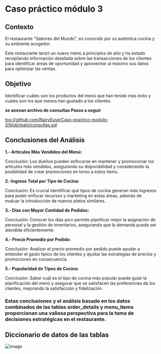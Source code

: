 # Caso práctico módulo 3


## Contexto
El restaurante "Sabores del Mundo", es conocido por su auténtica cocina y su ambiente
acogedor.

Este restaurante lanzó un nuevo menú a principios de año y ha estado recopilando
información detallada sobre las transacciones de los clientes para identificar áreas de
oportunidad y aprovechar al máximo sus datos para optimizar las ventas.

## Objetivo
Identificar cuáles son los productos del menú que han tenido más éxito y cuales son los que
menos han gustado a los clientes.

**se anexan archivo de consultas Pasos a seguir**

[tps://github.com/NazyEuse/Caso-practico-modulo-3/blob/main/consultas.sql](https://github.com/NazyEuse/Caso-practico-modulo-3/blob/main/consultas.sql)

## Conclusiones del Análisis

**1.- Artículos Más Vendidos del Menú:**

 Conclusión: Los dueños pueden enfocarse en mantener y promocionar los artículos más vendidos, asegurando su disponibilidad y considerando la posibilidad de crear promociones en torno a estos ítems.

**2.-Ingreso Total por Tipo de Cocina:**

Conclusión: Es crucial identificar qué tipos de cocina generan más ingresos para poder enfocar recursos y marketing en estas áreas, además de evaluar la introducción de nuevos platos similares.

**3.- Días con Mayor Cantidad de Pedidos:**

 Conclusión: Conocer los días pico permite planificar mejor la asignación de personal y la gestión de inventarios, asegurando que la demanda pueda ser atendida eficientemente.

**4.- Precio Promedio por Pedido:**

Conclusión: Analizar el precio promedio por pedido puede ayudar a entender el gasto típico de los clientes y ajustar las estrategias de precios y promociones en consecuencia.

**5.- Popularidad de Tipos de Cocina:**

Conclusión: Saber cuál es el tipo de cocina más popular puede guiar la planificación del menú y asegurar que se satisfacen las preferencias de los clientes, mejorando la satisfacción y fidelización.

### Estas conclusiones y el análisis basado en los datos combinados de las tablas order_details y menu_items proporcionan una valiosa perspectiva para la toma de decisiones estratégicas en el restaurante.


## Diccionario de datos de las tablas

![image](https://github.com/user-attachments/assets/2136b85f-ac9d-44d4-8029-92e1fda4e4b6)




